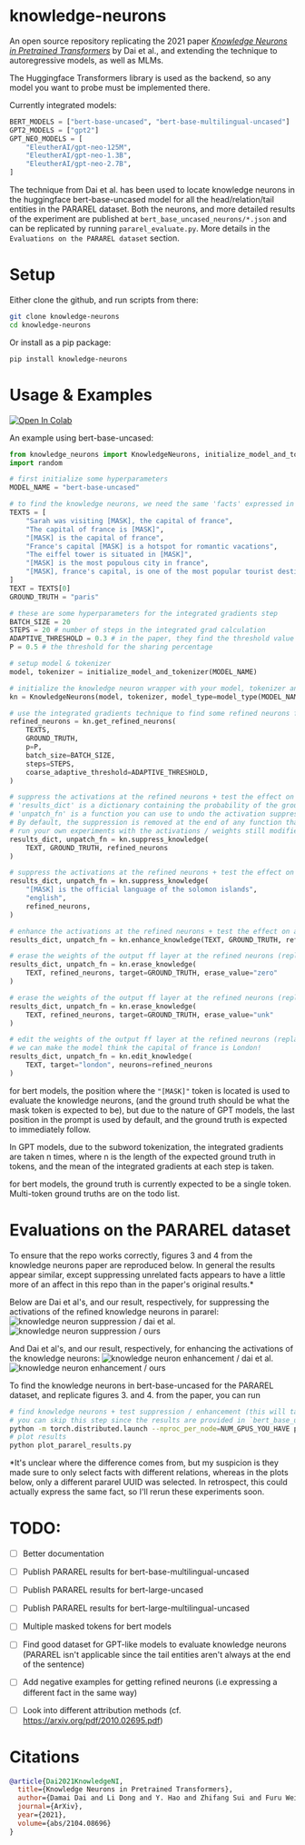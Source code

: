 # knowledge-neurons

An open source repository replicating the 2021 paper *[Knowledge Neurons in Pretrained Transformers](https://arxiv.org/abs/2104.08696)* by Dai et al., and extending the technique to autoregressive models, as well as MLMs.

The Huggingface Transformers library is used as the backend, so any model you want to probe must be implemented there. 

Currently integrated models:
```python
BERT_MODELS = ["bert-base-uncased", "bert-base-multilingual-uncased"]
GPT2_MODELS = ["gpt2"]
GPT_NEO_MODELS = [
    "EleutherAI/gpt-neo-125M",
    "EleutherAI/gpt-neo-1.3B",
    "EleutherAI/gpt-neo-2.7B",
]
```

The technique from Dai et al. has been used to locate knowledge neurons in the huggingface bert-base-uncased model for all the head/relation/tail entities in the PARAREL dataset. Both the neurons, and more detailed results of the experiment are published at `bert_base_uncased_neurons/*.json` and can be replicated by running `pararel_evaluate.py`. More details in the `Evaluations on the PARAREL dataset` section. 

# Setup

Either clone the github, and run scripts from there:

```bash
git clone knowledge-neurons
cd knowledge-neurons
```

Or install as a pip package:

```
pip install knowledge-neurons
```

# Usage & Examples

[![Open In Colab](https://colab.research.google.com/assets/colab-badge.svg)](https://colab.research.google.com/github/EleutherAI/knowledge-neurons/blob/master/examples/knowledge_neurons.ipynb)

An example using bert-base-uncased:

```python
from knowledge_neurons import KnowledgeNeurons, initialize_model_and_tokenizer, model_type
import random

# first initialize some hyperparameters
MODEL_NAME = "bert-base-uncased"

# to find the knowledge neurons, we need the same 'facts' expressed in multiple different ways, and a ground truth
TEXTS = [
    "Sarah was visiting [MASK], the capital of france",
    "The capital of france is [MASK]",
    "[MASK] is the capital of france",
    "France's capital [MASK] is a hotspot for romantic vacations",
    "The eiffel tower is situated in [MASK]",
    "[MASK] is the most populous city in france",
    "[MASK], france's capital, is one of the most popular tourist destinations in the world",
]
TEXT = TEXTS[0]
GROUND_TRUTH = "paris"

# these are some hyperparameters for the integrated gradients step
BATCH_SIZE = 20
STEPS = 20 # number of steps in the integrated grad calculation
ADAPTIVE_THRESHOLD = 0.3 # in the paper, they find the threshold value `t` by multiplying the max attribution score by some float - this is that float.
P = 0.5 # the threshold for the sharing percentage

# setup model & tokenizer
model, tokenizer = initialize_model_and_tokenizer(MODEL_NAME)

# initialize the knowledge neuron wrapper with your model, tokenizer and a string expressing the type of your model ('gpt2' / 'gpt_neo' / 'bert')
kn = KnowledgeNeurons(model, tokenizer, model_type=model_type(MODEL_NAME))

# use the integrated gradients technique to find some refined neurons for your set of prompts
refined_neurons = kn.get_refined_neurons(
    TEXTS,
    GROUND_TRUTH,
    p=P,
    batch_size=BATCH_SIZE,
    steps=STEPS,
    coarse_adaptive_threshold=ADAPTIVE_THRESHOLD,
)

# suppress the activations at the refined neurons + test the effect on a relevant prompt
# 'results_dict' is a dictionary containing the probability of the ground truth being generated before + after modification, as well as other info
# 'unpatch_fn' is a function you can use to undo the activation suppression in the model. 
# By default, the suppression is removed at the end of any function that applies a patch, but you can set 'undo_modification=False', 
# run your own experiments with the activations / weights still modified, then run 'unpatch_fn' to undo the modifications
results_dict, unpatch_fn = kn.suppress_knowledge(
    TEXT, GROUND_TRUTH, refined_neurons
)

# suppress the activations at the refined neurons + test the effect on an unrelated prompt
results_dict, unpatch_fn = kn.suppress_knowledge(
    "[MASK] is the official language of the solomon islands",
    "english",
    refined_neurons,
)

# enhance the activations at the refined neurons + test the effect on a relevant prompt
results_dict, unpatch_fn = kn.enhance_knowledge(TEXT, GROUND_TRUTH, refined_neurons)

# erase the weights of the output ff layer at the refined neurons (replacing them with zeros) + test the effect
results_dict, unpatch_fn = kn.erase_knowledge(
    TEXT, refined_neurons, target=GROUND_TRUTH, erase_value="zero"
)

# erase the weights of the output ff layer at the refined neurons (replacing them with an unk token) + test the effect
results_dict, unpatch_fn = kn.erase_knowledge(
    TEXT, refined_neurons, target=GROUND_TRUTH, erase_value="unk"
)

# edit the weights of the output ff layer at the refined neurons (replacing them with the word embedding of 'target') + test the effect
# we can make the model think the capital of france is London!
results_dict, unpatch_fn = kn.edit_knowledge(
    TEXT, target="london", neurons=refined_neurons
)
```

for bert models, the position where the `"[MASK]"` token is located is used to evaluate the knowledge neurons, (and the ground truth should be what the mask token is expected to be), but due to the nature of GPT models, the last position in the prompt is used by default, and the ground truth is expected to immediately follow.

In GPT models, due to the subword tokenization, the integrated gradients are taken n times, where n is the length of the expected ground truth in tokens, and the mean of the integrated gradients at each step is taken.

for bert models, the ground truth is currently expected to be a single token. Multi-token ground truths are on the todo list.

# Evaluations on the PARAREL dataset
To ensure that the repo works correctly, figures 3 and 4 from the knowledge neurons paper are reproduced below. In general the results appear similar, except suppressing unrelated facts appears to have a little more of an affect in this repo than in the paper's original results.* 

Below are Dai et al's, and our result, respectively, for suppressing the activations of the refined knowledge neurons in pararel:
![knowledge neuron suppression / dai et al.](images/suppress_original.png)
![knowledge neuron suppression / ours](images/suppress.png)

And Dai et al's, and our result, respectively, for enhancing the activations of the knowledge neurons:
![knowledge neuron enhancement / dai et al.](images/enhance_original.png)
![knowledge neuron enhancement / ours](images/enhance.png)

To find the knowledge neurons in bert-base-uncased for the PARAREL dataset, and replicate figures 3. and 4. from the paper, you can run
```bash
# find knowledge neurons + test suppression / enhancement (this will take a day or so on a decent gpu) 
# you can skip this step since the results are provided in `bert_base_uncased_neurons`
python -m torch.distributed.launch --nproc_per_node=NUM_GPUS_YOU_HAVE pararel_evaluate.py
# plot results 
python plot_pararel_results.py
```

*It's unclear where the difference comes from, but my suspicion is they made sure to only select facts with different relations, whereas in the plots below, only a different pararel UUID was selected. In retrospect, this could actually express the same fact, so I'll rerun these experiments soon.

# TODO:
- [ ] Better documentation
- [ ] Publish PARAREL results for bert-base-multilingual-uncased
- [ ] Publish PARAREL results for bert-large-uncased
- [ ] Publish PARAREL results for bert-large-multilingual-uncased
- [ ] Multiple masked tokens for bert models
- [ ] Find good dataset for GPT-like models to evaluate knowledge neurons (PARAREL isn't applicable since the tail entities aren't always at the end of the sentence)
- [ ] Add negative examples for getting refined neurons (i.e expressing a different fact in the same way)
- [ ] Look into different attribution methods (cf. https://arxiv.org/pdf/2010.02695.pdf)


# Citations
```bibtex
@article{Dai2021KnowledgeNI,
  title={Knowledge Neurons in Pretrained Transformers},
  author={Damai Dai and Li Dong and Y. Hao and Zhifang Sui and Furu Wei},
  journal={ArXiv},
  year={2021},
  volume={abs/2104.08696}
}
```

